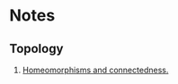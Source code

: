 # Notes

## Topology
1. [Homeomorphisms and connectedness.](https://karhunenloeve.github.io/Notes/topology/hom_connect.pdf)
